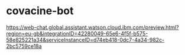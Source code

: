 # covacine-bot

https://web-chat.global.assistant.watson.cloud.ibm.com/preview.html?region=eu-gb&integrationID=42280049-65e6-4f5f-b575-58e825221a34&serviceInstanceID=d74eb418-0dc7-4a34-982c-2bc5759ce18a
